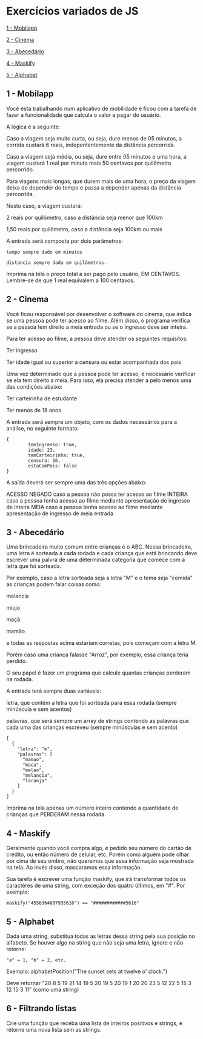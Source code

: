 # Exercícios variados de JS

[1 - Mobilapp](https://github.com/ccarolb/exercises#1---mobilapp)

[2 - Cinema](https://github.com/ccarolb/exercises#2---cinema)

[3 - Abecedário](https://github.com/ccarolb/exercises#3---abecedário)

[4 - Maskify](https://github.com/ccarolb/exercises#4---maskify)

[5 - Alphabet](https://github.com/ccarolb/exercises#5---alphabet)



## 1 - Mobilapp

Você está trabalhando num aplicativo de mobilidade e ficou com a tarefa de fazer a funcionalidade que calcula o valor a pagar do usuário.

A lógica é a seguinte:

Caso a viagem seja muito curta, ou seja, dure menos de 05 minutos, a corrida custará 6 reais, indepententemente da distância percorrida.

Caso a viagem seja média, ou seja, dure entre 05 minutos e uma hora, a viagem custará 1 real por minuto mais 50 centavos por quilômetro percorrido.

Para viagens mais longas, que durem mais de uma hora, o preço da viagem deixa de depender do tempo e passa a depender apenas da distância percorrida.

Neste caso, a viagem custará:

2 reais por quilômetro, caso a distância seja menor que 100km

1,50 reais por quilômetro, caso a distância seja 100km ou mais


A entrada será composta por dois parâmetros:

	tempo sempre dado em minutos

	distancia sempre dada em quilômetros.

Imprima na tela o preço total a ser pago pelo usuário, EM CENTAVOS. Lembre-se de que 1 real equivalem a 100 centavos.


## 2 - Cinema 

Você ficou responsável por desenvolver o software do cinema, que indica se uma pessoa pode ter acesso ao filme. Além disso, o programa verifica se a pessoa tem direito a meia entrada ou se o ingresso deve ser inteira.

Para ter acesso ao filme, a pessoa deve atender os seguintes requisitos:

Ter ingresso

Ter idade igual ou superior a censura ou estar acompanhada dos pais

Uma vez determinado que a pessoa pode ter acesso, é necessário verificar se ela tem direito a meia. Para isso, ela precisa atender a pelo menos uma das condições abaixo:

Ter carteirinha de estudante

Ter menos de 18 anos


A entrada será sempre um objeto, com os dados necessários para a análise, no seguinte formato:

	{
			temIngresso: true,
			idade: 23,
			temCarteirinha: true,
			censura: 16,
			estaComPais: false
	}

A saída deverá ser sempre uma das três opções abaixo:

ACESSO NEGADO caso a pessoa não possa ter acesso ao filme
INTEIRA caso a pessoa tenha acesso ao filme mediante apresentação de ingresso de inteira
MEIA caso a pessoa tenha acesso ao filme mediante apresentação de ingresso de meia entrada

## 3 - Abecedário

Uma brincadeira muito comum entre crianças é o ABC. Nessa brincadeira, uma letra é sorteada a cada rodada e cada criança que está brincando deve escrever uma palvra de uma determinada categoria que comece com a letra que foi sorteada.

Por exemplo, caso a letra sorteada seja a letra "M" e o tema seja "comida" as crianças podem falar coisas como:

melancia

miojo

maçã

mamão

e todas as respostas acima estariam corretas, pois começam com a letra M.

Porém caso uma criança falasse "Arroz", por exemplo, essa criança teria perdido.

O seu papel é fazer um programa que calcule quantas crianças perderam na rodada.

A entrada terá sempre duas variáveis:

letra, que contém a letra que foi sorteada para essa rodada (sempre minúscula e sem acentos)

palavras, que será sempre um array de strings contendo as palavras que cada uma das crianças escreveu (sempre minúsculas e sem acento)

	[
	  {
	    "letra": "m",
	    "palavras": [
	      "mamao",
	      "maca",
	      "melao",
	      "melancia",
	      "laranja"
	    ]
	  }
	]

Imprima na tela apenas um número inteiro contendo a quantidade de crianças que PERDERAM nessa rodada.

## 4 - Maskify

Geralmente quando você compra algo, é pedido seu número do cartão de crédito, ou então número de celular, etc. Porém como alguém pode olhar por cima de seu ombro, não queremos que essa informação seja mostrada na tela. Ao invés disso, mascaramos essa informação.

Sua tarefa é escrever uma função maskify, que irá transformar todos os caractéres de uma string, com exceção dos quatro últimos, em "#".
Por exemplo:

	maskify("4556364607935616") == "############5616"

## 5 - Alphabet

Dada uma string, substitua todas as letras dessa string pela sua posição no alfabeto.
Se houver algo na string que não seja uma letra, ignore e não retorne:

	"a" = 1, "b" = 2, etc.

Exemplo:
alphabetPosition("The sunset sets at twelve o' clock.")

Deve retornar "20 8 5 19 21 14 19 5 20 19 5 20 19 1 20 20 23 5 12 22 5 15 3 12 15 3 11" (como uma string)

## 6 - Filtrando listas

Crie uma função que receba uma lista de inteiros positivos e strings, e retorne uma nova lista sem as strings.